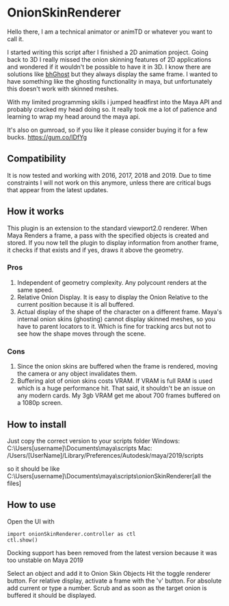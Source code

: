 # OnionSkinRenderer

Hello there, I am a technical animator or animTD or whatever you want to call it.

I started writing this script after I finished a 2D animation project. Going back to 3D I really missed
the onion skinning features of 2D applications and wondered if it wouldn't be possible to have it in 3D.
I know there are solutions like [bhGhost](http://www.graphite9.com/MayaDownloads.html) but they always display the same frame. I wanted to have something like the ghosting functionality in maya, but unfortunately this doesn't work with skinned meshes.

With my limited programming skills i jumped headfirst into the Maya API and probably cracked my head doing so.
It really took me a lot of patience and learning to wrap my head around the maya api.

It's also on gumroad, so if you like it please consider buying it for a few bucks.
https://gum.co/IDfYg


## Compatibility
It is now tested and working with 2016, 2017, 2018 and 2019.
Due to time constraints I will not work on this anymore, unless there are critical bugs that appear from the latest updates.

## How it works
This plugin is an extension to the standard viewport2.0 renderer. When Maya Renders a frame, a pass with the specified objects is created and stored. If you now tell the plugin to display information from another frame, it checks if that exists and if yes, draws it above the geometry.

### Pros
1. Independent of geometry complexity. Any polycount renders at the same speed.
2. Relative Onion Display. It is easy to display the Onion Relative to the current position because it is all buffered.
3. Actual display of the shape of the character on a different frame. Maya's internal onion skins (ghosting) cannot display skinned meshes, so you have to parent locators to it. Which is fine for tracking arcs but not to see how the shape moves through the scene.

### Cons
1. Since the onion skins are buffered when the frame is rendered, moving the camera or any object invalidates them.
2. Buffering alot of onion skins costs VRAM. If VRAM is full RAM is used which is a huge performance hit. That said, it shouldn't be an issue on any modern cards. My 3gb VRAM get me about 700 frames buffered on a 1080p screen. 


## How to install
Just copy the correct version to your scripts folder
Windows:
C:\Users\[username]\Documents\maya\scripts
Mac:
/Users/[UserName]/Library/Preferences/Autodesk/maya/2019/scripts

so it should be like 
C:\Users\[username]\Documents\maya\scripts\onionSkinRenderer\[all the files]


## How to use
Open the UI with
```
import onionSkinRenderer.controller as ctl
ctl.show()
```

Docking support has been removed from the latest version because it was too unstable on Maya 2019

Select an object and add it to Onion Skin Objects
Hit the toggle renderer button.
For relative display, activate a frame with the 'v' button. For absolute add current or type a number.
Scrub and as soon as the target onion is buffered it should be displayed.
